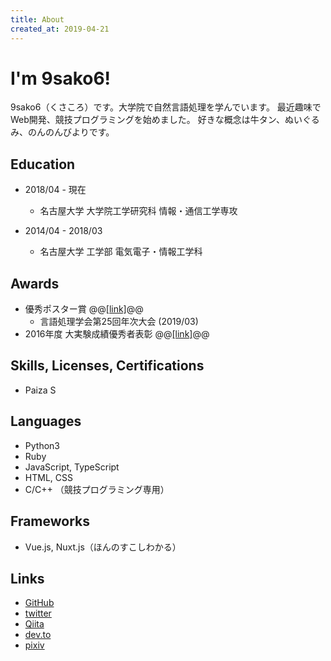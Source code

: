 ```yaml
---
title: About
created_at: 2019-04-21
---
```


# I'm 9sako6!
9sako6（くさころ）です。大学院で自然言語処理を学んでいます。
最近趣味でWeb開発、競技プログラミングを始めました。
好きな概念は牛タン、ぬいぐるみ、のんのんびよりです。

## Education
- 2018/04 - 現在
  - 名古屋大学 大学院工学研究科 情報・通信工学専攻

- 2014/04 - 2018/03
  - 名古屋大学 工学部 電気電子・情報工学科


## Awards
- 優秀ポスター賞 @@<a href="/posts_images/about/nlp2019.jpg" target="_blank">[link]</a>@@
  - 言語処理学会第25回年次大会 (2019/03)
- 2016年度 大実験成績優秀者表彰 @@<a href="https://www.nuee.nagoya-u.ac.jp/kyoiku/gakubu/experiment/h2016.php" target="_blank">[link]</a>@@

## Skills, Licenses, Certifications
- Paiza S

## Languages
- Python3
- Ruby
- JavaScript, TypeScript
- HTML, CSS
- C/C++ （競技プログラミング専用）

## Frameworks
- Vue.js, Nuxt.js（ほんのすこしわかる）

## Links
- [GitHub](https://github.com/9sako6)
- [twitter](https://twitter.com/9sako6)
- [Qiita](https://qiita.com/9sako6)
- [dev.to](https://dev.to/9sako6)
- [pixiv](https://www.pixiv.net/member.php?id=13599483)

